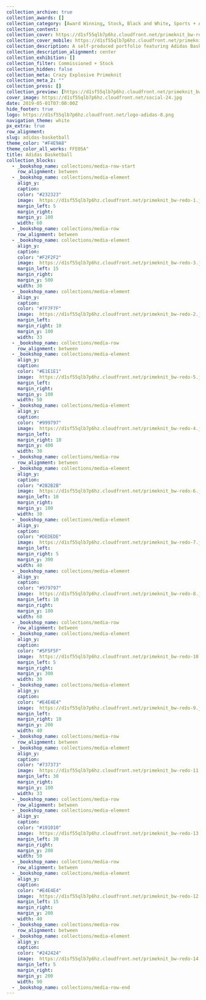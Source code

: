 ```yaml
---
collection_archive: true
collection_awards: []
collection_category: [Award Winning, Stock, Black and White, Sports + Athletes, Black and White]
collection_content: 
collection_cover: https://d1sf55qlb7p6hz.cloudfront.net/primeknit_bw-redo-horizontal-1.jpg
collection_cover_mobile: https://d1sf55qlb7p6hz.cloudfront.net/primeknit_bw-redo-vertical-1.jpg
collection_description: A self-produced portfolio featuring Adidas Basketball apparel and footwear.
collection_description_alignment: center
collection_exhibition: []
collection_filter: Commissioned + Stock
collection_hidden: false
collection_meta: Crazy Explosive Primeknit
collection_meta_2: ""
collection_press: []
collection_preview: [https://d1sf55qlb7p6hz.cloudfront.net/primeknit_bw-redo-4x3-1.jpg, https://d1sf55qlb7p6hz.cloudfront.net/primeknit_bw-redo-4x3-2.jpg, https://d1sf55qlb7p6hz.cloudfront.net/primeknit_bw-redo-4x3-3.jpg, https://d1sf55qlb7p6hz.cloudfront.net/primeknit_bw-redo-4x3-4.jpg]
cover_image: https://d1sf55qlb7p6hz.cloudfront.net/social-24.jpg
date: 2019-05-01T07:00:00Z
hide_footer: true 
logo: https://d1sf55qlb7p6hz.cloudfront.net/logo-adidas-8.png
navigation_theme: white
px_extra: true
row_alignment: 
slug: adidas-basketball
theme_color: "#F4E9A8"
theme_color_all_works: FFE05A"
title: Adidas Basketball
collection_blocks:
  - _bookshop_name: collections/media-row-start
    row_alignment: between
  - _bookshop_name: collections/media-element
    align_y: 
    caption: 
    color: "#232323"
    image:  https://d1sf55qlb7p6hz.cloudfront.net/primeknit_bw-redo-1.jpg
    margin_left: 5
    margin_right: 
    margin_y: 100
    width: 60
  - _bookshop_name: collections/media-row
    row_alignment: between
  - _bookshop_name: collections/media-element
    align_y: 
    caption: 
    color: "#F2F2F2"
    image:  https://d1sf55qlb7p6hz.cloudfront.net/primeknit_bw-redo-3.jpg
    margin_left: 15
    margin_right: 
    margin_y: 500
    width: 30
  - _bookshop_name: collections/media-element
    align_y: 
    caption: 
    color: "#7F7F7F"
    image:  https://d1sf55qlb7p6hz.cloudfront.net/primeknit_bw-redo-2.jpg
    margin_left: 
    margin_right: 10
    margin_y: 100
    width: 33
  - _bookshop_name: collections/media-row
    row_alignment: between
  - _bookshop_name: collections/media-element
    align_y: 
    caption: 
    color: "#E1E1E1"
    image:  https://d1sf55qlb7p6hz.cloudfront.net/primeknit_bw-redo-5.jpg
    margin_left: 
    margin_right: 
    margin_y: 100
    width: 50
  - _bookshop_name: collections/media-element
    align_y: 
    caption: 
    color: "#999797"
    image:  https://d1sf55qlb7p6hz.cloudfront.net/primeknit_bw-redo-4.jpg
    margin_left: 
    margin_right: 10
    margin_y: 400
    width: 30
  - _bookshop_name: collections/media-row
    row_alignment: between
  - _bookshop_name: collections/media-element
    align_y: 
    caption: 
    color: "#2B2B2B"
    image:  https://d1sf55qlb7p6hz.cloudfront.net/primeknit_bw-redo-6.jpg
    margin_left: 10
    margin_right: 
    margin_y: 100
    width: 30
  - _bookshop_name: collections/media-element
    align_y: 
    caption: 
    color: "#DEDEDE"
    image:  https://d1sf55qlb7p6hz.cloudfront.net/primeknit_bw-redo-7.jpg
    margin_left: 
    margin_right: 5
    margin_y: 300
    width: 40
  - _bookshop_name: collections/media-element
    align_y: 
    caption: 
    color: "#979797"
    image:  https://d1sf55qlb7p6hz.cloudfront.net/primeknit_bw-redo-8.jpg
    margin_left: 10
    margin_right: 
    margin_y: 100
    width: 60
  - _bookshop_name: collections/media-row
    row_alignment: between
  - _bookshop_name: collections/media-element
    align_y: 
    caption: 
    color: "#5F5F5F"
    image:  https://d1sf55qlb7p6hz.cloudfront.net/primeknit_bw-redo-10.jpg
    margin_left: 5
    margin_right: 
    margin_y: 300
    width: 30
  - _bookshop_name: collections/media-element
    align_y: 
    caption: 
    color: "#E4E4E4"
    image:  https://d1sf55qlb7p6hz.cloudfront.net/primeknit_bw-redo-9.jpg
    margin_left: 
    margin_right: 10
    margin_y: 200
    width: 40
  - _bookshop_name: collections/media-row
    row_alignment: between
  - _bookshop_name: collections/media-element
    align_y: 
    caption: 
    color: "#737373"
    image:  https://d1sf55qlb7p6hz.cloudfront.net/primeknit_bw-redo-11.jpg
    margin_left: 30
    margin_right: 
    margin_y: 100
    width: 33
  - _bookshop_name: collections/media-row
    row_alignment: between
  - _bookshop_name: collections/media-element
    align_y: 
    caption: 
    color: "#101010"
    image:  https://d1sf55qlb7p6hz.cloudfront.net/primeknit_bw-redo-13.jpg
    margin_left: 30
    margin_right: 
    margin_y: 200
    width: 50
  - _bookshop_name: collections/media-row
    row_alignment: between
  - _bookshop_name: collections/media-element
    align_y: 
    caption: 
    color: "#E4E4E4"
    image:  https://d1sf55qlb7p6hz.cloudfront.net/primeknit_bw-redo-12.jpg
    margin_left: 15
    margin_right: 
    margin_y: 200
    width: 40
  - _bookshop_name: collections/media-row
    row_alignment: between
  - _bookshop_name: collections/media-element
    align_y: 
    caption: 
    color: "#242424"
    image:  https://d1sf55qlb7p6hz.cloudfront.net/primeknit_bw-redo-14.jpg
    margin_left: 5
    margin_right: 
    margin_y: 200
    width: 90
  - _bookshop_name: collections/media-row-end
---
```

